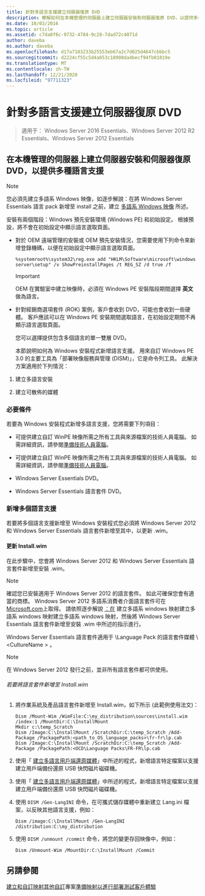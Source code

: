 ```yaml
---
title: 針對多語言支援建立伺服器復原 DVD
description: 瞭解如何在本機管理的伺服器上建立伺服器安裝和伺服器復原 DVD，以提供多種語言支援。
ms.date: 10/03/2016
ms.topic: article
ms.assetid: c7da0f6c-9732-4784-9c28-7dad72c4071d
author: daveba
ms.author: daveba
ms.openlocfilehash: d17a7103233b25553eb67a2c7d025d4647cbbbc5
ms.sourcegitcommit: d2224cf55c5d4a653c18908da4becf94fb01819e
ms.translationtype: MT
ms.contentlocale: zh-TW
ms.lasthandoff: 12/21/2020
ms.locfileid: "97711323"
---
```

# <a name="create-a-server-recovery-dvd-for-multi-language-support"></a>針對多語言支援建立伺服器復原 DVD

>適用于： Windows Server 2016 Essentials、Windows Server 2012 R2 Essentials、Windows Server 2012 Essentials

##  <a name="create-a-server-setup-and-server-recovery-dvd-for-multiple-language-support-on-locally-administered-servers"></a><a name="BKMK_MLHeadedRecovery"></a> 在本機管理的伺服器上建立伺服器安裝和伺服器復原 DVD，以提供多種語言支援

> [!NOTE]
>  您必須先建立多語系 Windows 映像，如逐步解說：在將 Windows Server Essentials 語言 pack 新增至 install 之前，建立 [多語系 Windows 映像](/previous-versions/windows/it-pro/windows-8.1-and-8/jj126995(v=win.10)) 所述。

 安裝有兩個階段：Windows 預先安裝環境 (Windows PE) 和初始設定。 根據預設，將不會在初始設定中顯示語言選取頁面。

- 對於 OEM 遠端管理的安裝或 OEM 預先安裝情況，您需要使用下列命令來新增登錄機碼，以便在初始設定中顯示語言選取頁面。

  ```
  %systemroot%\system32\reg.exe add "HKLM\Software\microsoft\windows server\setup" /v ShowPreinstallPages /t REG_SZ /d true /f
  ```

  > [!IMPORTANT]
  >  OEM 在實驗室中建立映像時，必須在 Windows PE 安裝階段期間選擇 **英文** 做為語言。

- 針對經銷商選項套件 (ROK) 案例，客戶會收到 DVD，可能也會收到一些硬體。 客戶應該可以在 Windows PE 安裝期間選取語言，在初始設定期間不再顯示語言選取頁面。

  您可以選擇提供包含多個語言的單一雙層 DVD。

  本節說明如何為 Windows 安裝程式新增語言支援。 用來自訂 Windows PE 3.0 的主要工具為「部署映像服務與管理 (DISM)」，它是命令列工具。 此解決方案適用於下列情況：

1.  建立多語言安裝

2.  建立可散佈的媒體

### <a name="prerequisites"></a>必要條件
 若要為 Windows 安裝程式新增多語言支援，您將需要下列項目：


-   可提供建立自訂 WinPE 映像所需之所有工具與來源檔案的技術人員電腦。 如需詳細資訊，請參閱[準備技術人員電腦](Prepare-the-Technician-Computer.md)。

-   可提供建立自訂 WinPE 映像所需之所有工具與來源檔案的技術人員電腦。 如需詳細資訊，請參閱[準備技術人員電腦](../install/Prepare-the-Technician-Computer.md)。


-   Windows Server Essentials DVD。

-   Windows Server Essentials 語言套件 DVD。

###  <a name="adding-multiple-language-support"></a><a name="BKMK_Steps"></a> 新增多個語言支援
 若要將多個語言支援新增至 Windows 安裝程式您必須將 Windows Server 2012 和 Windows Server Essentials 語言套件新增至其中，以更新 .wim。

#### <a name="update-installwim"></a>更新 Install.wim
 在此步驟中，您會將 Windows Server 2012 和 Windows Server Essentials 語言套件新增至安裝 .wim。

> [!NOTE]
>  確認您已安裝適用于 Windows Server 2012 的語言套件。 如此可確保您會有適當的商標。 Windows Server 2012 多語系消費者介面語言套件可在 [Microsoft.com](https://www.microsoft.com/OEM/en/installation/downloads/Pages/technical-downloads.aspx)上取得。 請依照逐步解說 [：在](/previous-versions/windows/it-pro/windows-8.1-and-8/jj126995(v=win.10)) 建立多語系 windows 映射建立多語系 windows 映射建立多語系 windows 映射，然後將 Windows Server Essentials 語言套件新增至安裝 .wim 中所述的指示進行。
>
>  Windows Server Essentials 語言套件適用于 \Language Pack 的語言套件媒體 \\<CultureName \> 。

> [!NOTE]
>  在 Windows Server 2012 發行之前，並非所有語言套件都可供使用。

###### <a name="to-add-language-packs-to-installwim"></a>若要將語言套件新增至 Install.wim

1.  將作業系統及產品語言套件新增至 Install.wim，如下所示 (此範例使用法文)：

    ```
    Dism /Mount-Wim /WimFile:C:\my_distribution\sources\install.wim /index:1 /MountDir:C:\InstallMount
    Mkdir c:\temp_Scratch
    Dism /Image:C:\InstallMount /ScratchDir:C:\temp_Scratch /Add-Package /PackagePath:<path_to_OS_language_packs>\fr-fr\lp.cab
    Dism /Image:C:\InstallMount /ScratchDir:C:\temp_Scratch /Add-Package /PackagePath:<OCD\Language Packs\FR-FR\lp.cab

    ```


2.  使用「 [建立多語言用戶端還原媒體](Build-Multi-Language-Client-Restore-Media.md)」中所述的程式，新增語言特定檔案以支援建立用戶端備份還原 USB 快閃磁片磁碟機。

2.  使用「 [建立多語言用戶端還原媒體](../install/Build-Multi-Language-Client-Restore-Media.md)」中所述的程式，新增語言特定檔案以支援建立用戶端備份還原 USB 快閃磁片磁碟機。


3.  使用 `DISM /Gen-LangINI` 命令，在可攜式儲存媒體中重新建立 Lang.ini 檔案，以反映其他語言支援，例如：

    ```
    Dism /image:C:\InstallMount /Gen-LangINI /distribution:C:\my_distribution

    ```

4.  使用 `DISM /unmount /commit` 命令，將您的變更存回映像中，例如：

    ```
    Dism /Unmount-Wim /MountDir:C:\InstallMount /Commit
    ```

## <a name="see-also"></a>另請參閱

 [建立和自訂映射](Creating-and-Customizing-the-Image.md)[其他自訂](Additional-Customizations.md)專案[準備映射以進行部署](Preparing-the-Image-for-Deployment.md)[測試客戶體驗](Testing-the-Customer-Experience.md)